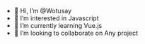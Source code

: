 - 👋 Hi, I’m @Wotusay
- 👀 I’m interested in Javascript
- 🌱 I’m currently learning Vue.js
- 💞️ I’m looking to collaborate on Any project

<!---
Wotusay/Wotusay is a ✨ special ✨ repository because its `README.md` (this file) appears on your GitHub profile.
You can click the Preview link to take a look at your changes.
--->
